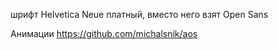 шрифт Helvetica Neue платный, вместо него взят Open Sans

Анимации https://github.com/michalsnik/aos